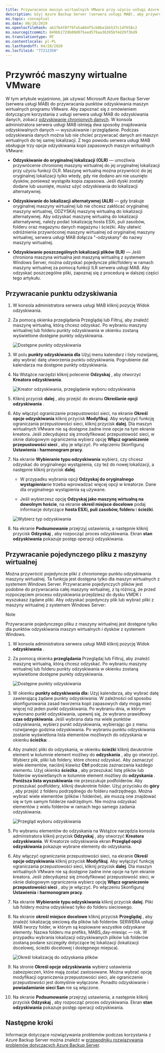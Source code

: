 ```yaml
---
title: Przywracanie maszyn wirtualnych VMware przy użyciu usługi Azure Backup Server
description: Użyj Azure Backup Server (serwera usługi MAB), aby przywrócić maszyny wirtualne programu VMware działające na serwerze VMware vCenter/ESXi.
ms.topic: conceptual
ms.date: 08/18/2019
ms.openlocfilehash: ab2fb4f8f79fa5a664f5cb0ba1bb537c1df658c2
ms.sourcegitcommit: 849bb1729b89d075eed579aa36395bf4d29f3bd9
ms.translationtype: MT
ms.contentlocale: pl-PL
ms.lasthandoff: 04/28/2020
ms.locfileid: "77212350"
---
```

# <a name="restore-vmware-virtual-machines"></a>Przywróć maszyny wirtualne VMware

W tym artykule wyjaśniono, jak używać Microsoft Azure Backup Server (serwera usługi MAB) do przywracania punktów odzyskiwania maszyn wirtualnych programu VMware. Aby zapoznać się z omówieniem dotyczącym korzystania z usługi serwera usługi MAB do odzyskiwania danych, zobacz [odzyskiwanie chronionych danych](https://docs.microsoft.com/azure/backup/backup-azure-alternate-dpm-server). W konsola administratora serwera usługi MAB istnieją dwa sposoby znajdowania odzyskiwalnych danych — wyszukiwanie i przeglądanie. Podczas odzyskiwania danych można lub nie chcieć przywracać danych ani maszyn wirtualnych do tej samej lokalizacji. Z tego powodu serwera usługi MAB obsługuje trzy opcje odzyskiwania kopii zapasowych maszyn wirtualnych VMware:

* **Odzyskiwanie do oryginalnej lokalizacji (OLR)** — umożliwia przywrócenie chronionej maszyny wirtualnej do jej oryginalnej lokalizacji przy użyciu funkcji OLR. Maszynę wirtualną można przywrócić do jej oryginalnej lokalizacji tylko wtedy, gdy nie dodano ani nie usunięto dysków, ponieważ wystąpiła kopia zapasowa. Jeśli dyski zostały dodane lub usunięte, musisz użyć odzyskiwania do lokalizacji alternatywnej.

* **Odzyskiwanie do lokalizacji alternatywnej (ALR)** — gdy brakuje oryginalnej maszyny wirtualnej lub nie chcesz zakłócać oryginalnej maszyny wirtualnej, ODZYSKAj maszynę wirtualną do lokalizacji alternatywnej. Aby odzyskać maszynę wirtualną do lokalizacji alternatywnej, należy podać lokalizację hosta ESXi, puli zasobów, folderu oraz magazynu danych magazynu i ścieżki. Aby ułatwić odróżnienie przywróconej maszyny wirtualnej od oryginalnej maszyny wirtualnej, serwera usługi MAB dołącza "-odzyskany" do nazwy maszyny wirtualnej.

* **Odzyskiwanie poszczególnych lokalizacji plików (ILR)** — Jeśli chroniona maszyna wirtualna jest maszyną wirtualną z systemem Windows Server, można odzyskać pojedyncze pliki/foldery w ramach maszyny wirtualnej za pomocą funkcji ILR serwera usługi MAB. Aby odzyskać poszczególne pliki, zapoznaj się z procedurą w dalszej części tego artykułu.

## <a name="restore-a-recovery-point"></a>Przywracanie punktu odzyskiwania

1. W konsola administratora serwera usługi MAB kliknij pozycję Widok odzyskiwania.

2. Za pomocą okienka przeglądania Przeglądaj lub Filtruj, aby znaleźć maszynę wirtualną, którą chcesz odzyskać. Po wybraniu maszyny wirtualnej lub folderu punkty odzyskiwania w okienku zostaną wyświetlone dostępne punkty odzyskiwania.

    ![Dostępne punkty odzyskiwania](./media/restore-azure-backup-server-vmware/recovery-points.png)

3. W polu **punkty odzyskiwania dla** Użyj menu kalendarz i listy rozwijanej, aby wybrać datę utworzenia punktu odzyskiwania. Pogrubienie dat kalendarza ma dostępne punkty odzyskiwania.

4. Na Wstążce narzędzi kliknij polecenie **Odzyskaj** , aby otworzyć **Kreatora odzyskiwania**.

    ![Kreator odzyskiwania, przeglądanie wyboru odzyskiwania](./media/restore-azure-backup-server-vmware/recovery-wizard.png)

5. Kliknij przycisk **dalej** , aby przejść do ekranu **Określanie opcji odzyskiwania** .

6. Aby włączyć ograniczanie przepustowości sieci, na ekranie **Określ opcje odzyskiwania** kliknij przycisk **Modyfikuj**. Aby wyłączyć funkcję ograniczania przepustowości sieci, kliknij przycisk **dalej**. Dla maszyn wirtualnych VMware nie są dostępne żadne inne opcje na tym ekranie kreatora. Jeśli zdecydujesz się zmodyfikować przepustowość sieci, w oknie dialogowym ograniczenia wybierz opcję **Włącz ograniczenie przepustowości sieci** , aby je włączyć. Po włączeniu Skonfiguruj **Ustawienia** i **harmonogram pracy**.

7. Na ekranie **Wybieranie typu odzyskiwania** wybierz, czy chcesz odzyskać do oryginalnego wystąpienia, czy też do nowej lokalizacji, a następnie kliknij przycisk **dalej**.

     * W przypadku wybrania opcji **Odzyskaj do oryginalnego wystąpienia**nie trzeba wprowadzać więcej opcji w kreatorze. Dane dla oryginalnego wystąpienia są używane.

     * Jeśli wybierzesz opcję **Odzyskaj jako maszynę wirtualną na dowolnym hoście**, na ekranie **określ miejsce docelowe** podaj informacje dotyczące **hosta ESXi, puli zasobów, folderu** i **ścieżki**.

      ![Wybierz typ odzyskiwania](./media/restore-azure-backup-server-vmware/recovery-type.png)

8. Na ekranie **Podsumowanie** przejrzyj ustawienia, a następnie kliknij przycisk **Odzyskaj** , aby rozpocząć proces odzyskiwania. Ekran **stan odzyskiwania** pokazuje postęp operacji odzyskiwania.

## <a name="restore-an-individual-file-from-a-vm"></a>Przywracanie pojedynczego pliku z maszyny wirtualnej

Można przywrócić pojedyncze pliki z chronionego punktu odzyskiwania maszyny wirtualnej. Ta funkcja jest dostępna tylko dla maszyn wirtualnych z systemem Windows Server. Przywracanie pojedynczych plików jest podobne do przywracania całej maszyny wirtualnej, z tą różnicą, że przed rozpoczęciem procesu odzyskiwania przejdziesz do dysku VMDK i wyszukasz żądane pliki. Aby odzyskać pojedynczy plik lub wybrać pliki z maszyny wirtualnej z systemem Windows Server:

>[!NOTE]
>Przywracanie pojedynczego pliku z maszyny wirtualnej jest dostępne tylko dla punktów odzyskiwania maszyn wirtualnych i dysków z systemem Windows.

1. W konsola administratora serwera usługi MAB kliknij pozycję Widok **odzyskiwania** .

2. Za pomocą okienka **przeglądania** Przeglądaj lub Filtruj, aby znaleźć maszynę wirtualną, którą chcesz odzyskać. Po wybraniu maszyny wirtualnej lub folderu punkty odzyskiwania w okienku zostaną wyświetlone dostępne punkty odzyskiwania.

    ![Dostępne punkty odzyskiwania](./media/restore-azure-backup-server-vmware/vmware-rp-disk.png)

3. W okienku **punkty odzyskiwania dla:** Użyj kalendarza, aby wybrać datę zawierającą żądane punkty odzyskiwania. W zależności od sposobu skonfigurowania zasad tworzenia kopii zapasowych daty mogą mieć więcej niż jeden punkt odzyskiwania. Po wybraniu dnia, w którym wykonano punkt odzyskiwania, upewnij się, że wybrano prawidłowy **czas odzyskiwania**. Jeśli wybrana data ma wiele punktów odzyskiwania, wybierz punkt odzyskiwania, wybierając go z menu rozwijanego godzina odzyskiwania. Po wybraniu punktu odzyskiwania zostanie wyświetlona lista elementów możliwych do odzyskania w okienku **ścieżka:** .

4. Aby znaleźć pliki do odzyskania, w okienku **ścieżki** kliknij dwukrotnie element w kolumnie element możliwy do **odzyskania** , aby go otworzyć. Wybierz plik, pliki lub foldery, które chcesz odzyskać. Aby zaznaczyć wiele elementów, naciśnij klawisz **Ctrl** podczas zaznaczania każdego elementu. Użyj okienka **ścieżka** , aby przeszukać listę plików lub folderów wyświetlanych w kolumnie element możliwy do **odzyskania** . **Poniższa lista wyszukiwania** nie przeszukuje podfolderów. Aby przeszukać podfoldery, kliknij dwukrotnie folder. Użyj przycisku do **góry** , aby przejść z folderu podrzędnego do folderu nadrzędnego. Można wybrać wiele elementów (plików i folderów), ale muszą one znajdować się w tym samym folderze nadrzędnym. Nie można odzyskać elementów z wielu folderów w ramach tego samego zadania odzyskiwania.

    ![Przegląd wyboru odzyskiwania](./media/restore-azure-backup-server-vmware/vmware-rp-disk-ilr-2.png)

5. Po wybraniu elementów do odzyskania na Wstążce narzędzia konsola administratora kliknij przycisk **Odzyskaj** , aby otworzyć **Kreatora odzyskiwania**. W Kreatorze odzyskiwania ekran **Przegląd opcji odzyskiwania** pokazuje wybrane elementy do odzyskania.

6. Aby włączyć ograniczanie przepustowości sieci, na ekranie **Określ opcje odzyskiwania** kliknij przycisk **Modyfikuj**. Aby wyłączyć funkcję ograniczania przepustowości sieci, kliknij przycisk **dalej**. Dla maszyn wirtualnych VMware nie są dostępne żadne inne opcje na tym ekranie kreatora. Jeśli zdecydujesz się zmodyfikować przepustowość sieci, w oknie dialogowym ograniczenia wybierz opcję **Włącz ograniczenie przepustowości sieci** , aby je włączyć. Po włączeniu Skonfiguruj **Ustawienia** i **harmonogram pracy**.
7. Na ekranie **Wybieranie typu odzyskiwania** kliknij przycisk **dalej**. Pliki lub foldery można odzyskiwać tylko do folderu sieciowego.
8. Na ekranie **określ miejsce docelowe** kliknij przycisk **Przeglądaj** , aby znaleźć lokalizację sieciową dla plików lub folderów. SERWERA usługi MAB tworzy folder, w którym są kopiowane wszystkie odzyskane elementy. Nazwa folderu ma prefiks, MABS_day-miesiąc — rok. W przypadku wybrania lokalizacji odzyskiwanych plików lub folderów zostaną podane szczegóły dotyczące tej lokalizacji (lokalizacji docelowej, ścieżki docelowej i dostępnego miejsca).

    ![Określ lokalizację do odzyskania plików](./media/restore-azure-backup-server-vmware/specify-destination.png)

9. Na stronie **Określ opcje odzyskiwania** wybierz ustawienia zabezpieczeń, które mają zostać zastosowane. Można wybrać opcję modyfikacji ograniczenia przepustowości sieci, ale ograniczenie przepustowości jest domyślnie wyłączone. Ponadto odzyskiwanie i **powiadamianie** **sieci San** nie są włączone.
10. Na ekranie **Podsumowanie** przejrzyj ustawienia, a następnie kliknij przycisk **Odzyskaj** , aby rozpocząć proces odzyskiwania. Ekran **stan odzyskiwania** pokazuje postęp operacji odzyskiwania.

## <a name="next-steps"></a>Następne kroki

Informacje dotyczące rozwiązywania problemów podczas korzystania z Azure Backup Server można znaleźć w [przewodniku rozwiązywania problemów dotyczących Azure Backup Server](./backup-azure-mabs-troubleshoot.md).
